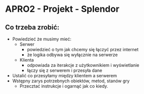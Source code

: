 # APRO2 - Projekt - Splendor
## Co trzeba zrobić:
- Powiedzieć że musimy mieć:
    - Serwer 
        - powiedzieć o tym jak chcemy się łączyć przez internet
        - że logika odbywa się wyłącznie na serwerze
    - Klienta
        - odpowiada za iterakcje z użytkownikiem i wyświetlanie
        - łączy się z serwerem i przesyła dane
- Ustalić co przesyłamy między klientem a serwerem
- Wstępny zarys potrzebnych obiektów, metod, stanów gry
    - Przecztać instrukcje i ogarnąć jak co kiedy.  